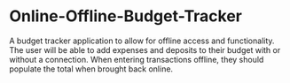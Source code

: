 # Online-Offline-Budget-Tracker
A budget tracker application to allow for offline access and functionality.  The user will be able to add expenses and deposits to their budget with or without a connection. When entering transactions offline, they should populate the total when brought back online.
